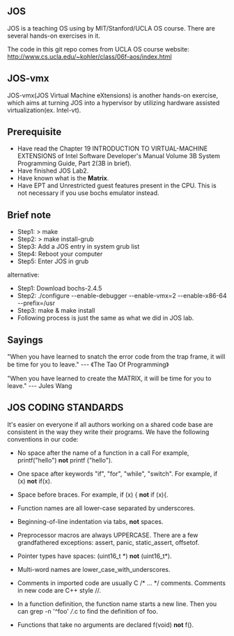 JOS
-----
JOS is a teaching OS using by MIT/Stanford/UCLA OS course. There are several hands-on exercises in it. 

The code in this git repo comes from UCLA OS course website:
http://www.cs.ucla.edu/~kohler/class/06f-aos/index.html

JOS-vmx
-------
JOS-vmx(JOS Virtual Machine eXtensions) is another hands-on exercise, which aims at turning JOS into a hypervisor by utilizing hardware assisted virtualization(ex. Intel-vt).

Prerequisite
-------
* Have read the Chapter 19 INTRODUCTION TO VIRTUAL-MACHINE EXTENSIONS of Intel Software Developer's Manual Volume 3B System Programming Guide, Part 2(3B in brief).
* Have finished JOS Lab2.
* Have known what is the **Matrix**. 
* Have EPT and Unrestricted guest features present in the CPU. This is not necessary if you use bochs emulator instead.

Brief note
-------
* Step1: > make
* Step2: > make install-grub
* Step3: Add a JOS entry in system grub list
* Step4: Reboot your computer
* Step5: Enter JOS in grub

alternative:

* Step1: Download bochs-2.4.5
* Step2: ./configure --enable-debugger  --enable-vmx=2 --enable-x86-64 --prefix=/usr
* Step3: make & make install
* Following process is just the same as what we did in JOS lab.

Sayings
-------

"When you have learned to snatch the error code from the trap frame, it will be time for you to leave." --- 《The Tao Of Programming》


"When you have learned to create the MATRIX, it will be time for you to leave." --- Jules Wang

JOS CODING STANDARDS
--------------------

It's easier on everyone if all authors working on a shared
code base are consistent in the way they write their programs.
We have the following conventions in our code:

* No space after the name of a function in a call
  For example, printf("hello") **not** printf ("hello").

* One space after keywords "if", "for", "while", "switch".
  For example, if (x) **not** if(x).

* Space before braces.
  For example, if (x) { **not** if (x){.

* Function names are all lower-case separated by underscores.

* Beginning-of-line indentation via tabs, **not** spaces.

* Preprocessor macros are always UPPERCASE.
  There are a few grandfathered exceptions: assert, panic,
  static_assert, offsetof.

* Pointer types have spaces: (uint16_t \*) **not** (uint16_t\*).

* Multi-word names are lower_case_with_underscores.

* Comments in imported code are usually C /* ... */ comments.
  Comments in new code are C++ style //.

* In a function definition, the function name starts a new line.
  Then you can grep -n '^foo' */*.c to find the definition of foo.

* Functions that take no arguments are declared f(void) **not** f().
